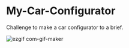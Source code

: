 # My-Car-Configurator
Challenge to make a car configurator to a brief.

![ezgif com-gif-maker](https://user-images.githubusercontent.com/16906883/195927891-270f9291-bb5b-47d4-b2e8-8c2576f66fe0.gif)
